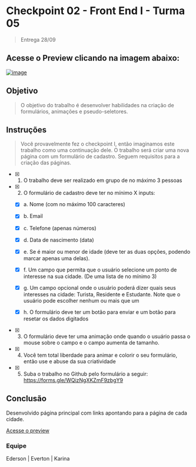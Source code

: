 # Checkpoint 02 - Front End I - Turma 05

>Entrega 28/09

## Acesse o Preview clicando na imagem abaixo:

[![image](https://user-images.githubusercontent.com/5773748/134737272-9f379a1c-f0ba-4774-9b3d-174e5792f250.png)](https://eversilverio.github.io/DH/FrontEnd/checkpoint2/)

## Objetivo
>O objetivo do trabalho é desenvolver habilidades na criação de formulários, animações e pseudo-seletores.

## Instruções
>Você provavelmente fez o checkpoint I, então imaginamos este trabalho como uma continuação dele. O trabalho será criar uma nova página com um formulário de cadastro. Seguem requisitos para a criação das páginas.

- [x] 1. O trabalho deve ser realizado em grupo de no máximo 3 pessoas
- [x] 2. O formulário de cadastro deve ter no mínimo X inputs:

    - [x] a. Nome (com no máximo 100 caracteres)

    - [x] b. Email 

    - [x] c. Telefone (apenas números)

    - [x] d. Data de nascimento (data)

    - [x] e. Se é maior ou menor de idade (deve ter as duas opções, podendo marcar apenas uma delas).

    - [x] f. Um campo que permita que o usuário selecione um ponto de interesse na sua cidade. (De uma lista de no mínimo 3)

    - [x] g. Um campo opcional onde o usuário poderá dizer quais seus interesses na cidade: Turista, Residente e Estudante. Note que o usuário pode escolher nenhum ou mais que um

    - [x] h. O formulário deve ter um botão para enviar e um botão para resetar os dados digitados
    
- [x] 3. O formulário deve ter uma animação onde quando o usuário passa o mouse sobre o campo e o campo aumenta de tamanho. 
- [x] 4. Você tem total liberdade para animar e colorir o seu formulário, então use e abuse da sua criatividade
- [x] 5. Suba o trabalho no Github pelo formulário a seguir: https://forms.gle/WQizNgXKZmF9zbgY9

## Conclusão

Desenvolvido página principal com links apontando para a página de cada cidade.

[Acesse o preview](https://eversilverio.github.io/DH/FrontEnd/checkpoint2/)

### Equipe
Ederson | Everton | Karina
